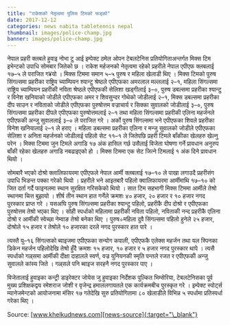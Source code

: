 ```yaml
---
title: "राकेशको नेतृत्वमा पुलिस टिमको फड्को"
date: 2017-12-12
categories: news nabita tabletennis nepal
thumbnail: images/police-champ.jpg
banner: images/police-champ.jpg
---
```


नेपाल प्रहरी क्लबले हुवाइ नोभा टु आई इम्पेक्ट ठमेल ओपन टेबलटेनिस प्रतियोगिताअन्तर्गत मिक्स टिम इभेन्टको उपाधि सोमबार जितेको छ । राकेश मर्हजनको नेतृत्वमा रहेको प्रहरीले नेपाल एपीएफ क्लबलाई १७–५ ले पराजित ग¥यो । मिक्स टिममा समान ५–५ पुरुष र महिला खेलाडी थिए ।
मिक्स टिमको पुरुष सिंगल्समा प्रहरीका राष्ट्रिय च्याम्पियन श्यान्टु श्रेष्ठले एपीएफका अमरलाल मल्ललाई २–१, महिला सिंगल्समा <!-- --> राष्ट्रिय च्याम्पियन प्रहरीकी नविता श्रेष्ठले एपीएफकी सेलिशा खड्गीलाई ३–०, पुरुष डबल्समा प्रहरीका श्यान्टु र विनेश खनियाको जोडीले एपीएफका अमर र शिवसुन्दर गोथेको जोडीलाई २–१, मिक्स डबल्समा प्रहरीका दीप साउन र नविताको जोडीले एपीएफका पुरुषोत्तम वज्राचार्य र सिक्का सुवालको जोडीलाई ३–०, पुरुष सिंगल्समा प्रहरीका दीपले एपीएफका पुरुषोत्तमलाई २–१ तथा महिला सिंगल्समा प्रहरीकी एलिना महर्जनले एपीएफकी अन्जु सुवाललाई ३–० ले पराजित गरे । अर्को पुरुष सिंगल्समा भने एपीएफका शिवले प्रहरीका विनेश खनियालाई २–१ ले हराए । महिला डबल्समा प्रहरीका एलिना र मन्जु सुवालको जोडीले एपीएफका सेलिशा र अनिता महर्जनको जोडीलाई पहिलो सेट ११–१ ले जितेपछि प्रहरी टिमले बाँकीका खेलहरु खेल्नु परेन ।
मिक्स टिममा जुन टिमले अगाडि १७ अंक हासिल गर्छ उसैलाई विजेता घोषणा गर्ने प्रावधान अनुरुप बाँकी रहेका खेलहरु अगाडि नबढाइएको हो । मिक्स टिममा एक सेट जित्ने टिमलाई १ अंक दिने प्रावधान थियो ।

सोमबारै भएको दोश्रो क्लालिफायरमा एपीएफले नेपाल आर्मी क्लबलाई १७–१० ले पाखा लगाउदै प्रहरीसंग उपाधि भिडन्त पक्का गरेको थियो । प्रहरीले भने आइतबारै पहिलो क्वालिफायरमा आर्मीमाथि १७–१० को जित दर्ता गर्दै फाइनलमा स्थान सुरक्षित गरिसकेको थियो ।
सात टिम सहभागी मिक्स टिममा आर्मीले तेश्रो स्थानमा चित्त बुझायो । शीर्ष तीन स्थान हात गर्नेले क्रमशः ४० हजार, २० हजार र १० हजार नगद पुरस्कार प्राप्त गरे ।
यसअघि पुरुष सिंगल्समा प्रहरीका श्यान्टु पहिलो, प्रहरीकै दीप दोश्रो र एपीएफका पुरुषोत्तम तेश्रो भएका थिए । सोही स्पर्धाको महिलामा प्रहरीकी नविता पहिलो, नविताकी नन्द प्रहरीकै एलिना दोश्रो र आर्मीकी स्वेच्छा नेम्वाङ तेश्रो बनेका थिए । पुरुष÷महिला दुवै सिंगल्समा पहिलो हुनेले २५ हजार, दोश्रोले १५ हजार र तेश्रोले १० हजारका दरले नगद पुरस्कार हात पारे ।

त्यस्तै यु–१६ सिंगल्सको ब्वाइजमा एपीएफका सन्योग कपाली, एपीएफकै एलेक्स महर्जन तथा यल स्पिनका डिकेन महर्जन पहिलोदेखि तेश्रो हुँदै क्रमशः १५ हजार, १० हजार र ५ हजार नगद पुरस्कार थापे । त्यसै स्पर्धाको गल्र्समा आर्मीकी दीक्षा दाहालले स्वर्ण, वज्र युनियनकी स्मृति पन्तले रजत र एपीएफकी अन्जु सुवालले कांस्य जिते । गल्र्सले पनि ब्वाइज सरहनै नगद पुरस्कार पाए ।

विजेतालाई हुवाइका कन्ट्री डाइरेक्टर जोयेस जु हुवाइका निर्देशक पुल्कित भिम्सेरिया, टेबलटेनिसका पूर्व मुख्य प्रशिक्षकद्वय रमेशराज जोशी र वृजेन्द्र हमाललगायतले एक कार्यक्रमबीच पुरस्कृत गरे । इम्पेक्ट स्पोर्ट्स म्यानेजमेन्टको आयोजनामा मंसिर १७ गतेदेखि सुरु प्रतियोगितामा ८० खेलाडीले विभिन्न ५ स्पर्धामा प्रतिस्पर्धा गरेका थिए ।

Source: [www.khelkudnews.com][news-source]{:target="\_blank"}

[news-source]: http://www.khelkudnews.com/news/19819

